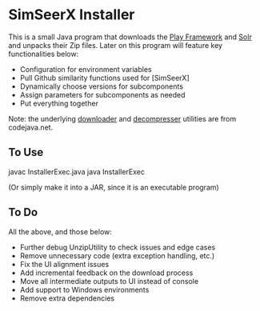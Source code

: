 SimSeerX Installer
==================

This is a small Java program that downloads the [Play Framework] and [Solr] 
and unpacks their Zip files. Later on this program will feature 
key functionalities below:

*  Configuration for environment variables
*  Pull Github similarity functions used for [SimSeerX]
*  Dynamically choose versions for subcomponents
*  Assign parameters for subcomponents as needed
*  Put everything together

Note: the underlying [downloader] and [decompresser] utilities are from codejava.net.

To Use
------
javac InstallerExec.java
java InstallerExec

(Or simply make it into a JAR, since it is an executable program)

To Do
-----
All the above, and those below:

*  Further debug UnzipUtility to check issues and edge cases
*  Remove unnecessary code (extra exception handling, etc.)
*  Fix the UI alignment issues
*  Add incremental feedback on the download process
*  Move all intermediate outputs to UI instead of console
*  Add support to Windows environments
*  Remove extra dependencies

[Play Framework]:https://www.playframework.com/
[Solr]:http://lucene.apache.org/solr/
[downloader]:http://www.codejava.net/java-se/networking/use-httpurlconnection-to-download-file-from-an-http-url
[decompresser]:http://www.codejava.net/java-se/file-io/programmatically-extract-a-zip-file-using-java